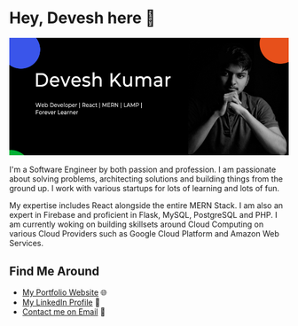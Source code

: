 # Hey, Devesh here 👋

![About Me](https://github.com/deve-sh/deve-sh/raw/master/Intro.jpg)

I'm a Software Engineer by both passion and profession. I am passionate about solving problems, architecting solutions and building things from the ground up. I work with various startups for lots of learning and lots of fun.

My expertise includes React alongside the entire MERN Stack. I am also an expert in Firebase and proficient in Flask, MySQL, PostgreSQL and PHP. I am currently woking on building skillsets around Cloud Computing on various Cloud Providers such as Google Cloud Platform and Amazon Web Services.

## Find Me Around

- [My Portfolio Website](https://devesh.tech) 🌐
- [My LinkedIn Profile](https://www.linkedin.com/in/dev-esh/) 🤝
- [Contact me on Email](mailto:contact@devesh.tech) 📨
